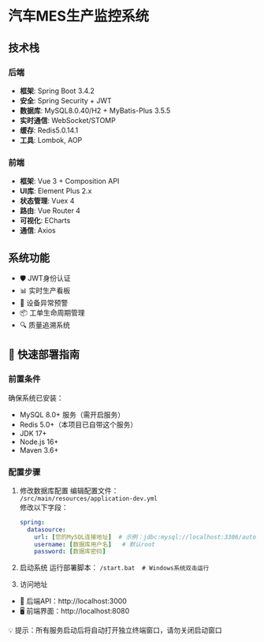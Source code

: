 # 汽车MES生产监控系统

## 技术栈
### 后端
- **框架**: Spring Boot 3.4.2
- **安全**: Spring Security + JWT
- **数据库**: MySQL8.0.40/H2 + MyBatis-Plus 3.5.5
- **实时通信**: WebSocket/STOMP
- **缓存**: Redis5.0.14.1
- **工具**: Lombok, AOP

### 前端
- **框架**: Vue 3 + Composition API
- **UI库**: Element Plus 2.x
- **状态管理**: Vuex 4
- **路由**: Vue Router 4
- **可视化**: ECharts
- **通信**: Axios

## 系统功能
- 🛡️ JWT身份认证
- 📊 实时生产看板
- 🔔 设备异常预警
- 📦 工单生命周期管理
- 🔍 质量追溯系统

## 🚀 快速部署指南

### 前置条件
确保系统已安装：
- MySQL 8.0+ 服务（需开启服务）
- Redis 5.0+（本项目已自带这个服务）
- JDK 17+
- Node.js 16+
- Maven 3.6+

### 配置步骤
1. 修改数据库配置
   编辑配置文件：  
   `/src/main/resources/application-dev.yml`  
   修改以下字段：
   ```yaml
   spring:
     datasource:
       url: [您的MySQL连接地址]  # 示例：jdbc:mysql://localhost:3306/auto_motive_mes?useSSL=false
       username: [数据库用户名]   # 默认root
       password: [数据库密码]

2. 启动系统
    运行部署脚本：
    `/start.bat  # Windows系统双击运行`

3. 访问地址
- 🔌 后端API：http://localhost:3000
- 🖥️ 前端界面：http://localhost:8080

💡 提示：所有服务启动后将自动打开独立终端窗口，请勿关闭启动窗口
